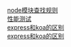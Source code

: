 [node模块查找规则](https://www.infoq.cn/article/nodejs-module-mechanism/)  
[性能测试](https://github.com/nearform/node-clinic/issues)  
[express和koa的区别](https://zhuanlan.zhihu.com/p/87079561)  
[express和koa的区别](https://blog.5udou.cn/#/blog/detail/Zai-Ye-Bu-Pa-Mian-Shi-Guan-Wen-Ni-expressHe-koaDe-Qu-Bie-Liao-98)  

